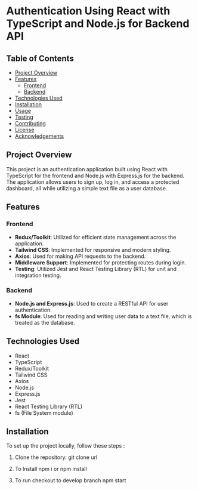 # Authentication Using React with TypeScript and Node.js for Backend API

## Table of Contents
- [Project Overview](#project-overview)
- [Features](#features)
  - [Frontend](#frontend)
  - [Backend](#backend)
- [Technologies Used](#technologies-used)
- [Installation](#installation)
- [Usage](#usage)
- [Testing](#testing)
- [Contributing](#contributing)
- [License](#license)
- [Acknowledgements](#acknowledgements)

## Project Overview
This project is an authentication application built using React with TypeScript for the frontend and Node.js with Express.js for the backend. The application allows users to sign up, log in, and access a protected dashboard, all while utilizing a simple text file as a user database.

## Features

### Frontend
- **Redux/Toolkit**: Utilized for efficient state management across the application.
- **Tailwind CSS**: Implemented for responsive and modern styling.
- **Axios**: Used for making API requests to the backend.
- **Middleware Support**: Implemented for protecting routes during login.
- **Testing**: Utilized Jest and React Testing Library (RTL) for unit and integration testing.

### Backend
- **Node.js and Express.js**: Used to create a RESTful API for user authentication.
- **fs Module**: Used for reading and writing user data to a text file, which is treated as the database.

## Technologies Used
- React
- TypeScript
- Redux/Toolkit
- Tailwind CSS
- Axios
- Node.js
- Express.js
- Jest
- React Testing Library (RTL)
- fs (File System module)

## Installation

To set up the project locally, follow these steps :

1. Clone the repository:
   git clone url

2. To Install
   npm i or npm install

3. To run
   checkout to develop branch
   npm start
